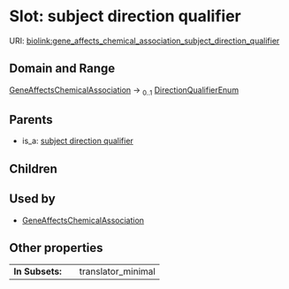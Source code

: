 
# Slot: subject direction qualifier




URI: [biolink:gene_affects_chemical_association_subject_direction_qualifier](https://w3id.org/biolink/vocab/gene_affects_chemical_association_subject_direction_qualifier)


## Domain and Range

[GeneAffectsChemicalAssociation](GeneAffectsChemicalAssociation.md) &#8594;  <sub>0..1</sub> [DirectionQualifierEnum](DirectionQualifierEnum.md)

## Parents

 *  is_a: [subject direction qualifier](subject_direction_qualifier.md)

## Children


## Used by

 * [GeneAffectsChemicalAssociation](GeneAffectsChemicalAssociation.md)

## Other properties

|  |  |  |
| --- | --- | --- |
| **In Subsets:** | | translator_minimal |

